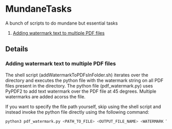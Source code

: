 # MundaneTasks

A bunch of scripts to do mundane but essential tasks

1. [Adding watermark text to multiple PDF files](#adding-watermark-text-to-multiple-pdf-files)

## Details

### Adding watermark text to multiple PDF files

The shell script (addWatermarkToPDFsInFolder.sh) iterates over the directory and executes the python file with the watermark string on all PDF files present in the directory.
The python file (pdf_watermark.py) uses PyPDF2 to add text watermark over the PDF file at 45 degrees. Multiple watermarks are added acorss the file.

If you want to specify the file path yourself, skip using the shell script and instead invoke the python file directly using the following command:
```bash
python3 pdf_watermark.py <PATH_TO_FILE> <OUTPUT_FILE_NAME> <WATERMARK TEXT>
